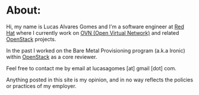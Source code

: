 # About:

Hi, my name is Lucas Alvares Gomes and I'm a software engineer at [Red
Hat](https://www.redhat.com/) where I currently work on [OVN (Open Virtual
Network)](http://www.openvswitch.org//support/dist-docs/ovn-architecture.7.html)
and related [OpenStack](https://www.openstack.org/) projects.

In the past I worked on the Bare Metal Provisioning program (a.k.a Ironic)
within [OpenStack](https://www.openstack.org/) as a core reviewer.

Feel free to contact me by email at lucasagomes [at] gmail [dot] com.

Anything posted in this site is my opinion, and in no way reflects the
policies or practices of my employer.
